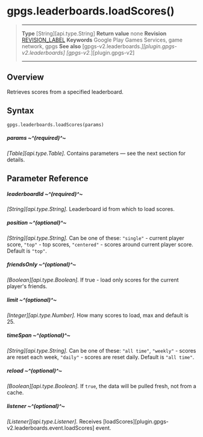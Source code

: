 # gpgs.leaderboards.loadScores()

> --------------------- ------------------------------------------------------------------------------------------
> __Type__              [String][api.type.String]
> __Return value__      none
> __Revision__          [REVISION_LABEL](REVISION_URL)
> __Keywords__          Google Play Games Services, game network, gpgs
> __See also__          [gpgs-v2.leaderboards.*][plugin.gpgs-v2.leaderboards]
>                       [gpgs-v2.*][plugin.gpgs-v2]
> --------------------- ------------------------------------------------------------------------------------------

## Overview

Retrieves scores from a specified leaderboard.

## Syntax

	gpgs.leaderboards.loadScores(params)

##### params ~^(required)^~
_[Table][api.type.Table]._ Contains parameters — see the next section for details.

## Parameter Reference

##### leaderboardId ~^(required)^~
_[String][api.type.String]._ Leaderboard id from which to load scores.

##### position ~^(optional)^~
_[String][api.type.String]._ Can be one of these: `"single"` - current player score, `"top"` - top scores, `"centered"` - scores around current player score. Default is `"top"`.

##### friendsOnly ~^(optional)^~
_[Boolean][api.type.Boolean]._ If true - load only scores for the current player's friends.

##### limit ~^(optional)^~
_[Integer][api.type.Number]._ How many scores to load, max and default is 25.

##### timeSpan ~^(optional)^~
_[String][api.type.String]._ Can be one of these: `"all time"`, `"weekly"` - scores are reset each week, `"daily"` - scores are reset daily. Default is `"all time"`.

##### reload ~^(optional)^~
_[Boolean][api.type.Boolean]._ If `true`, the data will be pulled fresh, not from a cache.

##### listener ~^(optional)^~
_[Listener][api.type.Listener]._ Receives [loadScores][plugin.gpgs-v2.leaderboards.event.loadScores] event.